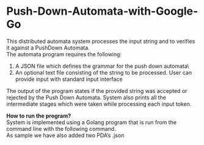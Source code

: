 # Push-Down-Automata-with-Google-Go

This distributed automata system processes the input string and to verifies it against a PushDown Automata.\
The automata program requires the following:

1. A JSON file which defines the grammar for the push down automata\
2. An optional text file consisting of the string to be processed. User can provide input with standard input interface

The output of the program states if the provided string was accepted or rejected by the Push Down Automata. System also prints all the intermediate stages which were taken while processing each input token.

**How to run the program?**\
System is implemented using a Golang program that is run from the command line with the following command.\
As sample we have also added two PDA’s .json 


